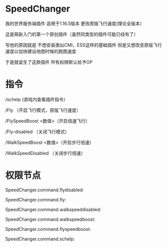 # SpeedChanger
我的世界服务端插件 适用于1.16.5版本 更改原版飞行速度(理论全版本）

这是萌新入门的第一个原创插件（虽然同类型的插件可能已经有了）

写他的原因就是 不想安装类似CMI，ESS这样的基础插件 但是又想改变原版飞行速度以加快建设地图时候的跑图速度

于是就诞生了这款插件 所有权限默认给予OP

# 指令
/schelp (游戏内查看插件指令）

/Fly （开启飞行模式，原版飞行速度）

/FlySpeedBoost <数值>（开启倍速飞行）

/Fly-disabled  （关闭飞行模式）

/WalkSpeedBoost <数值>（开启步行倍速）

/WalkSpeedDisabled （关闭步行倍速）

# 权限节点
SpeedChanger.command.flydisabled:

SpeedChanger.command.fly:

SpeedChanger.command.walkspeeddisabled:

SpeedChanger.command.walkspeedboost:

SpeedChanger.command.flyspeedboost:

SpeedChanger.command.schelp:
